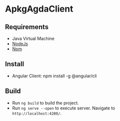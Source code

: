 # ApkgAgdaClient

Requirements
------------
- Java Virtual Machine
- [NodeJs](https://nodejs.org/es/)
- [Npm](https://docs.npmjs.com/getting-started/installing-node)

Install
-------
* Angular Client: npm install -g @angular/cli

Build
-----
* Run `ng build` to build the project.
* Run `ng serve --open` to execute server. Navigate to `http://localhost:4200/`.
